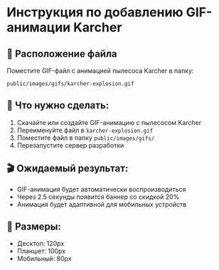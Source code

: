 # Инструкция по добавлению GIF-анимации Karcher

## 📁 Расположение файла
Поместите GIF-файл с анимацией пылесоса Karcher в папку:
```
public/images/gifs/karcher-explosion.gif
```

## 🎯 Что нужно сделать:
1. Скачайте или создайте GIF-анимацию с пылесосом Karcher
2. Переименуйте файл в `karcher-explosion.gif`
3. Поместите файл в папку `public/images/gifs/`
4. Перезапустите сервер разработки

## 🎬 Ожидаемый результат:
- GIF-анимация будет автоматически воспроизводиться
- Через 2.5 секунды появится баннер со скидкой 20%
- Анимация будет адаптивной для мобильных устройств

## 📱 Размеры:
- Десктоп: 120px
- Планшет: 100px  
- Мобильный: 80px
